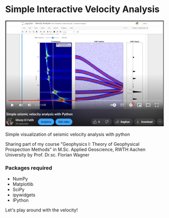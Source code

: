 # Simple Interactive Velocity Analysis
[![Image](Image.png)](https://youtu.be/548tlz4TCuw?si=BGQBnEjvHmK2UQPz)

Simple visualization of seismic velocity analysis with python

Sharing part of my course "Geophysics I: Theory of Geophysical Prospection Methods" in M.Sc. Applied Geoscience, RWTH Aachen University by Prof. Dr.sc. Florian Wagner

### Packages required
- NumPy
- Matplotlib
- SciPy
- ipywidgets
- IPython

Let's play around with the velocity!
